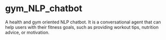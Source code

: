 # gym_NLP_chatbot
A health and gym oriented NLP chatbot. It is a conversational agent that can help users with their fitness goals, such as providing workout tips, nutrition advice, or motivation.

